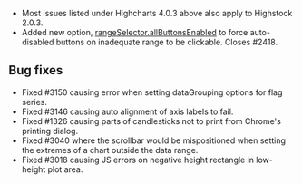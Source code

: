 - Most issues listed under Highcharts 4.0.3 above also apply to Highstock 2.0.3.
- Added new option, [rangeSelector.allButtonsEnabled](http://api.highcharts.com/highstock#rangeSelector.allButtonsEnabled) to force auto-disabled buttons on inadequate range to be clickable. Closes #2418.
## Bug fixes 
- Fixed #3150 causing error when setting dataGrouping options for flag series.
- Fixed #3146 causing auto alignment of axis labels to fail.
- Fixed #1326 causing parts of candlesticks not to print from Chrome's printing dialog.
- Fixed #3040 where the scrollbar would be mispositioned when setting the extremes of a chart outside the data range.
- Fixed #3018 causing JS errors on negative height rectangle in low-height plot area.